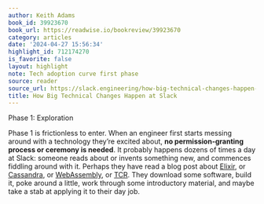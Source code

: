 ```yaml
---
author: Keith Adams
book_id: 39923670
book_url: https://readwise.io/bookreview/39923670
category: articles
date: '2024-04-27 15:56:34'
highlight_id: 712174270
is_favorite: false
layout: highlight
note: Tech adoption curve first phase
source: reader
source_url: https://slack.engineering/how-big-technical-changes-happen-at-slack/
title: How Big Technical Changes Happen at Slack
---
```


Phase 1: Exploration

Phase 1 is frictionless to enter. When an engineer first starts messing around with a technology they’re excited about, **no permission-granting process or ceremony is needed**. It probably happens dozens of times a day at Slack: someone reads about or invents something new, and commences fiddling around with it. Perhaps they have read a blog post about [Elixir](https://elixir-lang.org/getting-started/introduction.html), or [Cassandra](http://cassandra.apache.org/), or [WebAssembly](https://webassembly.org/), or [TCR](https://medium.com/@kentbeck_7670/test-commit-revert-870bbd756864). They download some software, build it, poke around a little, work through some introductory material, and maybe take a stab at applying it to their day job.